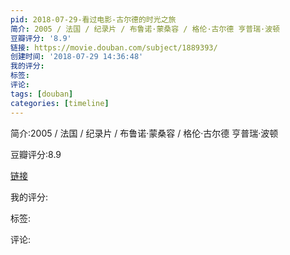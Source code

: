 ```yaml
---
pid: 2018-07-29-看过电影-古尔德的时光之旅
简介: 2005 / 法国 / 纪录片 / 布鲁诺·蒙桑容 / 格伦·古尔德 亨普瑞·波顿
豆瓣评分: '8.9'
链接: https://movie.douban.com/subject/1889393/
创建时间: '2018-07-29 14:36:48'
我的评分:
标签:
评论:
tags: [douban]
categories: [timeline]
---
```

简介:2005 / 法国 / 纪录片 / 布鲁诺·蒙桑容 / 格伦·古尔德 亨普瑞·波顿

豆瓣评分:8.9

[链接](https://movie.douban.com/subject/1889393/)

我的评分:

标签:

评论:

